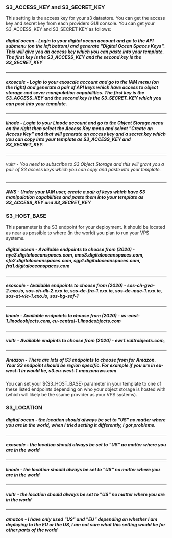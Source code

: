 ### S3_ACCESS_KEY and S3_SECRET_KEY

This setting is the access key for your s3 datastore. You can get the access key and secret key from each providers GUI console. You can get your S3_ACCESS_KEY and S3_SECRET KEY as follows:

##### digital ocean - Login to your digital ocean account and go to the API submenu (on the left bottom) and generate "Digital Ocean Spaces Keys". This will give you an access key which you can paste into your template. The first key is the S3_ACCESS_KEY and the second key is the S3_SECRET_KEY
-----
##### exoscale - Login to your exoscale account and go to the IAM menu (on the right) and generate a pair of API keys which have access to object storage and sever manipulation capabilities. The first key is the S3_ACCESS_KEY and the second key is the S3_SECRET_KEY which you can post into your template.
-----
##### linode - Login to your Linode account and go to the Object Storage menu on the right then select the Access Key menu and select "Create an Access Key" and that will generate an access key and a secret key which you can copy into your template as S3_ACCESS_KEY and S3_SECRET_KEY.
-----
###### vultr - You need to subscribe to S3 Object Storage and this will grant you a pair of S3 access keys which you can copy and paste into your template. 
-----
##### AWS - Under your IAM user, create a pair of keys which have S3 manipulation capabilities and paste them into your template as S3_ACCESS_KEY and S3_SECRET_KEY

### S3_HOST_BASE 

This parameter is the S3 endpoint for your deployment. It should be located as near as possible to where (in the world) you plan to run your VPS systems.

##### digital ocean - Available endpoints to choose from (2020) - nyc3.digitaloceanspaces.com, ams3.digitaloceanspaces.com, sfo2.digitaloceanspaces.com, sgp1.digitaloceanspaces.com, fra1.digitaloceanspaces.com
-----
##### exoscale - Available endpoints to choose from (2020) - sos-ch-gva-2.exo.io, sos-ch-dk-2.exo.io, sos-de-fra-1.exo.io, sos-de-muc-1.exo.io, sos-at-vie-1.exo.io, sos-bg-sof-1
-----
##### linode - Available endpoints to choose from (2020) - us-east-1.linodeobjects.com, eu-central-1.linodeobjects.com
-----
##### vultr - Available endpints to choose from (2020) - ewr1.vultrobjects.com, 
-----
##### Amazon - There are lots of S3 endpoints to choose from for Amazon. Your S3 endpoint should be region specific. For example if you are in eu-west-1 in would be, s3.eu-west-1.amazonaws.com

You can set your ${S3_HOST_BASE} parameter in your template to one of these listed endpoints depending on who your object storage is hosted with (which will likely be the ssame provider as your VPS systems). 

### S3_LOCATION

##### digital ocean - the location should always be set to "US" no matter where you are in the world, when I tried setting it differently, I got problems.
------
##### exoscale - the location should always be set to "US" no matter where you are in the world 
------
##### linode - the location should always be set to "US" no matter where you are in the world 
------
##### vultr - the location should always be set to "US" no matter where you are in the world
-------
##### amazon - I have only used "US" and "EU" depending on whether I am deploying to the EU or the US, I am not sure what this setting would be for other parts of the world







